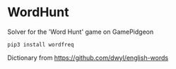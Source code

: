 # WordHunt

Solver for the 'Word Hunt' game on GamePidgeon

`pip3 install wordfreq`

Dictionary from https://github.com/dwyl/english-words